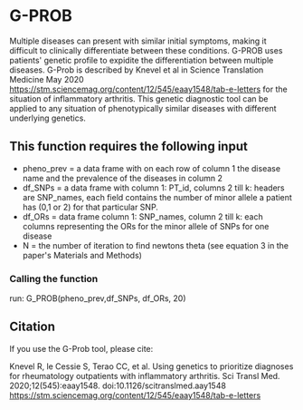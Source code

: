 
# G-PROB

Multiple diseases can present with similar initial symptoms, making it difficult to clinically differentiate between these conditions. G-PROB uses patients' genetic profile to expidite the differentiation between multiple diseases. G-Prob is described by Knevel et al in Science Translation Medicine May 2020 https://stm.sciencemag.org/content/12/545/eaay1548/tab-e-letters for the situation of inflammatory arthritis. This genetic diagnostic tool can be applied to any situation of phenotypically similar diseases with different underlying genetics.

## This function requires the following input
- pheno_prev = a data frame with on each row of column 1 the  disease name and the prevalence of the diseases in column 2 
-  df_SNPs = a data frame with column 1: PT_id, columns 2 till k: headers are SNP_names, each field contains the number of minor allele a patient has (0,1 or 2) for that particular SNP. 
-  df_ORs = data frame column 1: SNP_names, column 2 till k: each columns representing the ORs for the minor allele of SNPs for one disease 
-  N = the number of iteration to find newtons theta (see equation 3 in the paper's Materials and Methods)

### Calling the function 
run:
G_PROB(pheno_prev,df_SNPs, df_ORs, 20)


## Citation
If you use the G-Prob tool, please cite:

Knevel R, le Cessie S, Terao CC, et al. Using genetics to prioritize diagnoses for rheumatology outpatients with inflammatory arthritis. Sci Transl Med. 2020;12(545):eaay1548. doi:10.1126/scitranslmed.aay1548
https://stm.sciencemag.org/content/12/545/eaay1548/tab-e-letters
